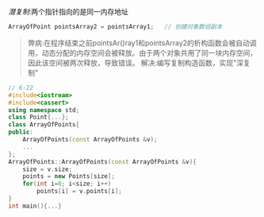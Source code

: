 *潜复制*:两个指针指向的是同一内存地址
``` c++
ArrayOfPoint pointsArray2 = pointsArray1;	// 创建对象数组副本
```
>弊病:在程序结束之前pointsAr()ray1和pointsArray2的析构函数会被自动调用，动态分配的内存空间会被释放。由于两个对象共用了同一块内存空间，因此该空间被两次释放，导致错误。
>解决:编写复制构造函数，实现"深复制"
``` c++
// 6-22
#include<iostream>
#include<cassert>
using namespace std;
class Point{...};
class ArrayOfPoints{
public:
	ArrayOfPoints(const ArrayOfPoints &v);
	...
};
ArrayOfPoints::ArrayOfPoints(const ArrayOfPoints &v){
	size = v.size;
	points = new Points[size];
	for(int i=0; i<size; i++)
		points[i] = v.points[i];
}
int main(){...}
```


